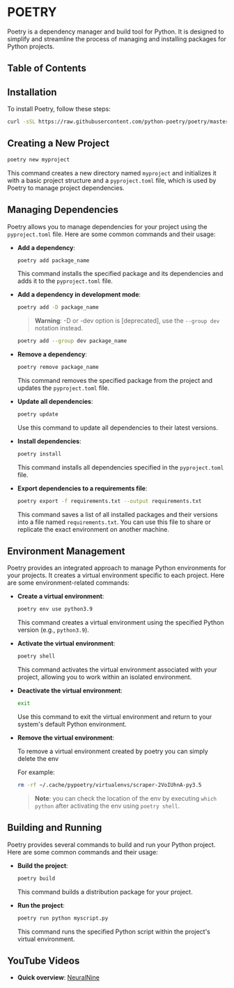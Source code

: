 # POETRY

Poetry is a dependency manager and build tool for Python. It is designed to simplify and streamline the process of managing and installing packages for Python projects.

## Table of Contents

<!-- toc -->

## Installation

To install Poetry, follow these steps:

   ```bash
   curl -sSL https://raw.githubusercontent.com/python-poetry/poetry/master/get-poetry.py | python -
   ```

## Creating a New Project

   ```bash
   poetry new myproject
   ```

   This command creates a new directory named `myproject` and initializes it with a basic project structure and a `pyproject.toml` file, which is used by Poetry to manage project dependencies.

## Managing Dependencies

Poetry allows you to manage dependencies for your project using the `pyproject.toml` file. Here are some common commands and their usage:

- **Add a dependency**:

  ```bash
  poetry add package_name
  ```

  This command installs the specified package and its dependencies and adds it to the `pyproject.toml` file.

- **Add a dependency in development mode**:
  
  ```bash
  poetry add -D package_name
  ```

  > **Warning**: -D or -dev option is [deprecated], use the `--group dev` notation instead.

  ```bash
  poetry add --group dev package_name
  ```

- **Remove a dependency**:

  ```bash
  poetry remove package_name
  ```

  This command removes the specified package from the project and updates the `pyproject.toml` file.

- **Update all dependencies**:

  ```bash
  poetry update
  ```

  Use this command to update all dependencies to their latest versions.

- **Install dependencies**:

  ```bash
  poetry install
  ```

  This command installs all dependencies specified in the `pyproject.toml` file.

- **Export dependencies to a requirements file**:

  ```bash
  poetry export -f requirements.txt --output requirements.txt
  ```

  This command saves a list of all installed packages and their versions into a file named `requirements.txt`. You can use this file to share or replicate the exact environment on another machine.

## Environment Management

Poetry provides an integrated approach to manage Python environments for your projects. It creates a virtual environment specific to each project. Here are some environment-related commands:

- **Create a virtual environment**:

  ```bash
  poetry env use python3.9
  ```

  This command creates a virtual environment using the specified Python version (e.g., `python3.9`).

- **Activate the virtual environment**:

  ```bash
  poetry shell
  ```

  This command activates the virtual environment associated with your project, allowing you to work within an isolated environment.

- **Deactivate the virtual environment**:

  ```bash
  exit
  ```

  Use this command to exit the virtual environment and return to your system's default Python environment.

- **Remove the virtual environment**:
  
  To remove a virtual environment created by poetry you can simply delete the env

  For example:

  ```bash
  rm -rf ~/.cache/pypoetry/virtualenvs/scraper-2VoIUhnA-py3.5 
  ```
  
  > **Note**: you can check the location of the env by executing `which python` after activating the env using `poetry shell`.

## Building and Running

Poetry provides several commands to build and run your Python project. Here are some common commands and their usage:

- **Build the project**:

  ```bash
  poetry build
  ```

  This command builds a distribution package for your project.

- **Run the project**:

  ```bash
  poetry run python myscript.py
  ```

  This command runs the specified Python script within the project's virtual environment.

## YouTube Videos

- **Quick overview**: [NeuralNine](https://www.youtube.com/watch?v=Qks3eqlImy8)
